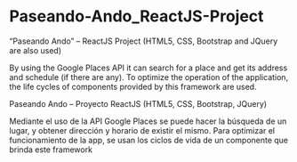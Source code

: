 # Paseando-Ando_ReactJS-Project

“Paseando Ando” – ReactJS Project (HTML5, CSS, Bootstrap and JQuery are also used)

By using the Google Places API it can search for a place and get its address and schedule (if there are any). To optimize the operation of the application, the life cycles of components provided by this framework are used. 



Paseando Ando – Proyecto ReactJS (HTML5, CSS, Bootstrap, JQuery)

Mediante el uso de la API Google Places se puede hacer la búsqueda de un lugar, y obtener dirección y horario de existir el mismo. Para optimizar el funcionamiento de la app, se usan los ciclos de vida de un componente que brinda este framework 

